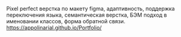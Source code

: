 Рixel perfect верстка по макету figma, адаптивность, поддержка переключения языка, семантическая верстка, БЭМ подход в именовании классов, форма обратной связи.
https://appolinarial.github.io/Portfolio/
